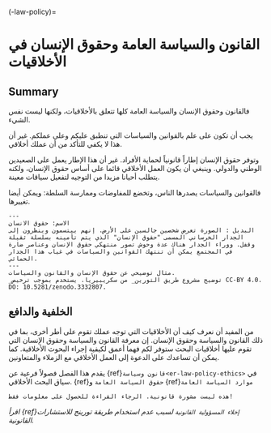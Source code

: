 (-law-policy)=
# القانون والسياسة العامة وحقوق الإنسان في الأخلاقيات

## Summary
فالقانون وحقوق الإنسان والسياسة العامة كلها تتعلق بالأخلاقيات، ولكنها ليست نفس الشيء.

يجب أن تكون على علم بالقوانين والسياسات التي تنطبق عليكم وعلى عملكم. غير أن هذا لا يكفي للتأكد من أن عملك أخلاقي.

وتوفر حقوق الإنسان إطاراً قانونياً لحماية الأفراد. غير أن هذا الإطار يعمل على الصعيدين الوطني والدولي. وينبغي أن يكون العمل الأخلاقي قائما على أساس حقوق الإنسان، ولكنه يتطلب أحيانا مزيدا من التوجيه لتفعيل سياقات معينة.

فالقوانين والسياسات يصدرها الناس، وتخضع للمفاوضات وممارسة السلطة: ويمكن أيضا تغييرها.

```{figure} ../figures/human-rights.jpg
---
الاسم: حقوق الانسان
البديل : الصورة تعرض شخصين جالسين على الأرض. إنهم يبتسمون وينظرون إلى الجدار الخرساني المسمى "حقوق الإنسان" الذي يتم تأمينه بسلسلة ثقيلة وقفل. ووراء الجدار هناك عدة وحوش تصور منتهكي حقوق الإنسان وعناصر ضارة في المجتمع يمكن أن تنتهك القوانين والسياسات في غياب هذا الجدار الحمائي.
---
مثال توضيحي عن حقوق الإنسان والقانون والسياسات.
_توضيح مشروع طريق التورين_ من سكريبيريا. يستخدم بموجب ترخيص CC-BY 4.0. DO: 10.5281/zenodo.3332807.
```

## الخلفية والدافع

من المفيد أن نعرف كيف أن الأخلاقيات التي توجه عملك تقوم على أطر أخرى، بما في ذلك القانون والسياسة وحقوق الإنسان. إن معرفة القانون والسياسة وحقوق الإنسان التي تقوم عليها أخلاقيات البحث ستوفر لكم فهما أعمق لكيفية إجراء البحوث الأخلاقية. كما يمكن أن تساعدك على الدعوة إلى العمل الأخلاقي مع الزملاء والمتعاونين.

يقدم هذا الفصل فصولاً فرعية عن {ref}`قانون وسياسة<er-law-policy-ethics>` في سياق البحث الأخلاقي. {ref}`حقوق السياسة العامة` و {ref}`موارد السياسة العامة`

```{attention}
هذه ليست مشورة قانونية. الرجاء القراءة للحصول على معلومات فقط!
```
*اقرأ {ref}`إخلاء المسؤولية القانونية` لسبب عدم استخدام طريقة تورينج للاستشارات القانونية.*
